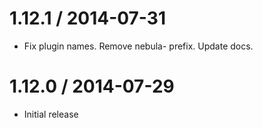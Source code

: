1.12.1 / 2014-07-31
===================

* Fix plugin names. Remove nebula- prefix. Update docs.

1.12.0 / 2014-07-29
==================

* Initial release
